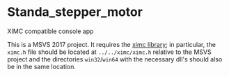 # Standa_stepper_motor
XIMC compatible console app

This is a MSVS 2017 project. It requires the [ximc library](https://en.xisupport.com/projects/enxisupport/wiki/Software); in particular, the `ximc.h` file should be located at `../../ximc/ximc.h` relative to the MSVS project and the directories `win32`/`win64` with the necessary dll's should also be in the same location.
